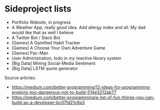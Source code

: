 # Sideproject lists
- Portfolio Website, in progress
- A Weather App, really good idea. Add allergy index and all. My dad would like that as well I believe.
- A Twitter Bot / Slack Bot
- [Games] A Gamified Habit Tracker
- [Games] A Choose Your Own Adventure Game
- [Games] Pac-Man
- User Administration, todo in my reactive library system
- [Big Data] Mining Social-Media Sentiment
- [Big Data] LSTM quote generator


Source articles:
- https://medium.com/better-programming/12-ideas-for-programming-projects-too-dangerous-not-to-build-514e3212ab77
- https://medium.com/better-programming/a-list-of-fun-things-you-can-build-as-a-developer-bc07fd21c6e3
